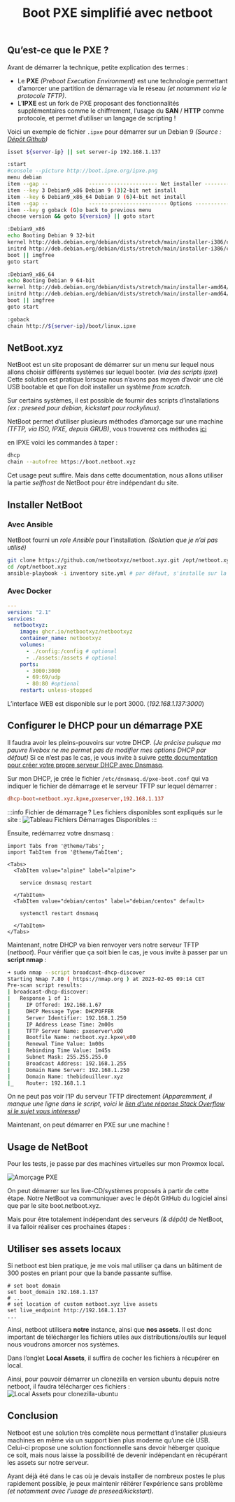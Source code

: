 ﻿---
slug: netbootxyz
title: Boot PXE simplifié avec netboot 
tags:
  - reseau
  - infra
  - dns
---

## Qu’est-ce que le PXE ?  

Avant de démarrer la technique, petite explication des termes : 
- Le **PXE** *(Preboot Execution Environment)* est une technologie permettant d’amorcer une partition de démarrage via le réseau *(et notamment via le protocole TFTP)*. 
- L’**IPXE** est un fork de PXE proposant des fonctionnalités supplémentaires comme le chiffrement, l’usage du **SAN** / **HTTP** comme protocole, et permet d’utiliser un langage de scripting ! 


Voici un exemple de fichier `.ipxe` pour démarrer sur un Debian 9 *(Source : [Dépôt Github](https://github.com/AdrianKoshka/ipxe-scripts/blob/master/boot/linux/debian.ipxe))*
```bash
isset ${server-ip} || set server-ip 192.168.1.137

:start
#console --picture http://boot.ipxe.org/ipxe.png
menu debian
item --gap --             ---------------------- Net installer -----------------------------
item --key 3 Debian9_x86 Debian 9 (3)2-bit net install
item --key 6 Debian9_x86_64 Debian 9 (6)4-bit net install
item --gap --             ------------------------- Options --------------------------------
item --key g goback (G)o back to previous menu
choose version && goto ${version} || goto start

:Debian9_x86
echo Booting Debian 9 32-bit
kernel http://deb.debian.org/debian/dists/stretch/main/installer-i386/current/images/netboot/debian-installer/i386/linux initrd=initrd.gz
initrd http://deb.debian.org/debian/dists/stretch/main/installer-i386/current/images/netboot/debian-installer/i386/initrd.gz
boot || imgfree
goto start

:Debian9_x86_64
echo Booting Debian 9 64-bit
kernel http://deb.debian.org/debian/dists/stretch/main/installer-amd64/current/images/netboot/debian-installer/amd64/linux initrd=initrd.gz
initrd http://deb.debian.org/debian/dists/stretch/main/installer-amd64/current/images/netboot/debian-installer/amd64/initrd.gz
boot || imgfree
goto start

:goback
chain http://${server-ip}/boot/linux.ipxe
```

## NetBoot.xyz

NetBoot est un site proposant de démarrer sur un menu sur lequel nous allons choisir différents systèmes sur lequel booter. (*via des scripts ipxe*)
Cette solution est pratique lorsque nous n’avons pas moyen d’avoir une clé USB bootable et que l’on doit installer un système *from scratch*.

Sur certains systèmes, il est possible de fournir des scripts d’installations *(ex : preseed pour debian, kickstart pour rockylinux)*.

NetBoot permet d’utiliser plusieurs méthodes d’amorçage sur une machine *(TFTP, via ISO, IPXE, depuis GRUB)*, vous trouverez ces méthodes [ici](https://netboot.xyz/docs/category/booting-methods)

en IPXE voici les commandes à taper : 
```bash
dhcp
chain --autofree https://boot.netboot.xyz
```

Cet usage peut suffire. Mais dans cette documentation, nous allons utiliser la partie *selfhost* de NetBoot pour être indépendant du site.

## Installer NetBoot

### Avec Ansible

NetBoot fourni un *role Ansible* pour l’installation. *(Solution que je n’ai pas utilisé)*

```bash
git clone https://github.com/netbootxyz/netboot.xyz.git /opt/netboot.xyz
cd /opt/netboot.xyz
ansible-playbook -i inventory site.yml # par défaut, s'installe sur la machine directement (et non par ssh)
```
### Avec Docker

```yml
---
version: "2.1"
services:
  netbootxyz:
    image: ghcr.io/netbootxyz/netbootxyz
    container_name: netbootxyz
    volumes:
      - ./config:/config # optional
      - ./assets:/assets # optional
    ports:
      - 3000:3000
      - 69:69/udp
      - 80:80 #optional
    restart: unless-stopped
```

L’interface WEB est disponible sur le port 3000. (*192.168.1.137:3000*)

## Configurer le DHCP pour un démarrage PXE

Il faudra avoir les pleins-pouvoirs sur votre DHCP. *(Je précise puisque ma pauvre livebox ne me permet pas de modifier mes options DHCP par défaut)*
Si ce n’est pas le cas, je vous invite à suivre [cette documentation pour créer votre propre serveur DHCP avec Dnsmasq](/docs/AdminSys/dnsmasq).

Sur mon DHCP, je crée le fichier `/etc/dnsmasq.d/pxe-boot.conf` qui va indiquer le fichier de démarrage et le serveur TFTP sur lequel démarrer :
```conf
dhcp-boot=netboot.xyz.kpxe,pxeserver,192.168.1.137
```

:::info Fichier de démarrage ? 
Les fichiers disponibles sont expliqués sur le site : 
![Tableau Fichiers Démarrages Disponibles](/img/netboot-filetype.png)
:::


Ensuite, redémarrez votre dnsmasq : 

```mdx-code-block
import Tabs from '@theme/Tabs';
import TabItem from '@theme/TabItem';

<Tabs>
  <TabItem value="alpine" label="alpine">

    service dnsmasq restart

  </TabItem>
  <TabItem value="debian/centos" label="debian/centos" default>

    systemctl restart dnsmasq

  </TabItem>
</Tabs>
```

Maintenant, notre DHCP va bien renvoyer vers notre serveur TFTP (*netboot*). Pour vérifier que ça soit bien le cas, je vous invite à passer par un **script nmap** : 

```bash
➜ sudo nmap --script broadcast-dhcp-discover
Starting Nmap 7.80 ( https://nmap.org ) at 2023-02-05 09:14 CET
Pre-scan script results:
| broadcast-dhcp-discover: 
|   Response 1 of 1: 
|     IP Offered: 192.168.1.67
|     DHCP Message Type: DHCPOFFER
|     Server Identifier: 192.168.1.250
|     IP Address Lease Time: 2m00s
|     TFTP Server Name: pxeserver\x00
|     Bootfile Name: netboot.xyz.kpxe\x00
|     Renewal Time Value: 1m00s
|     Rebinding Time Value: 1m45s
|     Subnet Mask: 255.255.255.0
|     Broadcast Address: 192.168.1.255
|     Domain Name Server: 192.168.1.250
|     Domain Name: thebidouilleur.xyz
|_    Router: 192.168.1.1
```

On ne peut pas voir l’IP du serveur TFTP directement *(Apparemment, il manque une ligne dans le script, voici le [lien d’une réponse Stack Overflow si le sujet vous intéresse](https://serverfault.com/a/996093))*

Maintenant, on peut démarrer en PXE sur une machine ! 

## Usage de NetBoot

Pour les tests, je passe par des machines virtuelles sur mon Proxmox local.

![Amorçage PXE](/img/demarrage_pxe.gif)

On peut démarrer sur les live-CD/systèmes proposés à partir de cette étape. Notre NetBoot va communiquer avec le dépôt GitHub du logiciel ainsi que par le site boot.netboot.xyz.

Mais pour être totalement indépendant des serveurs *(& dépôt)* de NetBoot, il va falloir réaliser ces prochaines étapes : 

## Utiliser ses assets locaux

Si netboot est bien pratique, je me vois mal utiliser ça dans un bâtiment de 300 postes en priant pour que la bande passante suffise.

```config
# set boot domain
set boot_domain 192.168.1.137
# ...
# set location of custom netboot.xyz live assets
set live_endpoint http://192.168.1.137
...
```
Ainsi, netboot utilisera **notre** instance, ainsi que **nos assets**. Il est donc important de télécharger les fichiers utiles aux distributions/outils sur lequel nous voudrons amorcer nos systèmes.

Dans l’onglet **Local Assets**, il suffira de cocher les fichiers à récupérer en local. 

Ainsi, pour pouvoir démarrer un clonezilla en version ubuntu depuis notre netboot, il faudra télécharger ces fichiers : 
![Local Assets pour clonezilla-ubuntu](/img/netboot-assets.png)

## Conclusion 

Netboot est une solution très complète nous permettant d’installer plusieurs machines en même via un support bien plus moderne qu’une clé USB. Celui-ci propose une solution fonctionnelle sans devoir héberger quoique ce soit, mais nous laisse la possibilité de devenir indépendant en récupérant les assets sur notre serveur.

Ayant déjà été dans le cas où je devais installer de nombreux postes le plus rapidement possible, je peux maintenir réitérer l’expérience sans problème *(et notamment avec l’usage de preseed/kickstart)*.